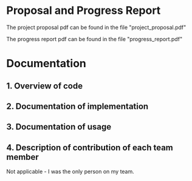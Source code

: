 # Proposal and Progress Report

The project proposal pdf can be found in the file "project_proposal.pdf"

The progress report pdf can be found in the file "progress_report.pdf"

# Documentation

## 1. Overview of code

## 2. Documentation of implementation

## 3. Documentation of usage

## 4. Description of contribution of each team member

Not applicable - I was the only person on my team.
